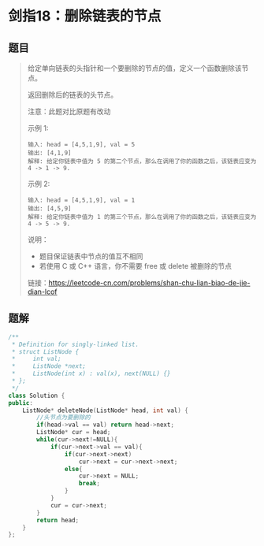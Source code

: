 # 剑指18：删除链表的节点

## 题目

> 给定单向链表的头指针和一个要删除的节点的值，定义一个函数删除该节点。
>
> 返回删除后的链表的头节点。
>
> 注意：此题对比原题有改动
>
> 示例 1:
>
> ```
> 输入: head = [4,5,1,9], val = 5
> 输出: [4,1,9]
> 解释: 给定你链表中值为 5 的第二个节点，那么在调用了你的函数之后，该链表应变为 4 -> 1 -> 9.
> ```
>
> 示例 2:
>
> ```
> 输入: head = [4,5,1,9], val = 1
> 输出: [4,5,9]
> 解释: 给定你链表中值为 1 的第三个节点，那么在调用了你的函数之后，该链表应变为 4 -> 5 -> 9.
> ```
>
> 
>
>
> 说明：
>
> - 题目保证链表中节点的值互不相同
> - 若使用 C 或 C++ 语言，你不需要 free 或 delete 被删除的节点
>
> 
>
> 链接：https://leetcode-cn.com/problems/shan-chu-lian-biao-de-jie-dian-lcof

## 题解

```c++
/**
 * Definition for singly-linked list.
 * struct ListNode {
 *     int val;
 *     ListNode *next;
 *     ListNode(int x) : val(x), next(NULL) {}
 * };
 */
class Solution {
public:
    ListNode* deleteNode(ListNode* head, int val) {
        //头节点为要删除的
        if(head->val == val) return head->next;
        ListNode* cur = head;
        while(cur->next!=NULL){
            if(cur->next->val == val){
                if(cur->next->next) 
                    cur->next = cur->next->next;
                else{
                    cur->next = NULL;
                    break;
                }
            }
            cur = cur->next;
        }
        return head;
    }
};
```

